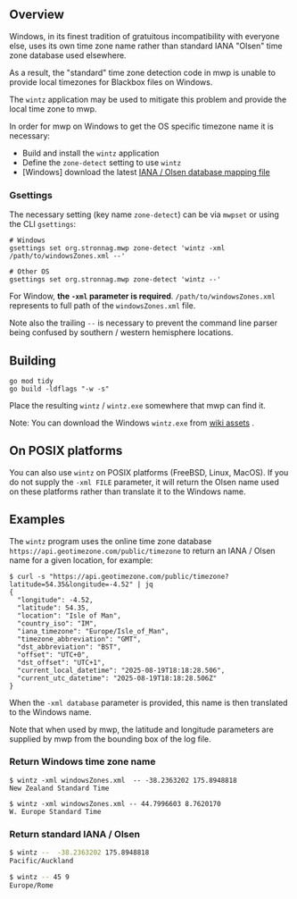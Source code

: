 ## Overview

Windows, in its finest tradition of gratuitous incompatibility with everyone else, uses its own time zone name rather than standard IANA "Olsen" time zone database used elsewhere.

As a result, the "standard" time zone detection code in mwp is unable to provide local timezones for Blackbox files on Windows.

The `wintz` application may be used to mitigate this problem and provide the local time zone to  mwp.

In order for mwp on Windows to get the OS specific timezone name it is necessary:

* Build and install the `wintz` application
* Define the `zone-detect` setting to use `wintz`
* [Windows] download the latest [IANA / Olsen database mapping file](https://github.com/unicode-org/cldr/blob/main/common/supplemental/windowsZones.xml)

### Gsettings

The necessary setting (key name `zone-detect`) can be via  `mwpset` or using the CLI `gsettings`:

```
# Windows
gsettings set org.stronnag.mwp zone-detect 'wintz -xml /path/to/windowsZones.xml --'

# Other OS
gsettings set org.stronnag.mwp zone-detect 'wintz --'
```

For Window, **the `-xml` parameter is required**. `/path/to/windowsZones.xml` represents to full path of the `windowsZones.xml` file.

Note also the trailing `--` is necessary to prevent the command line parser being confused by southern / western hemisphere locations.

## Building

```
go mod tidy
go build -ldflags "-w -s"
```

Place the resulting `wintz` / `wintz.exe` somewhere that mwp can find it.

Note: You can download the Windows `wintz.exe` from [wiki assets](https://github.com/stronnag/mwptools/wiki/assets/mwp-misc-windows-exe.zip) .

## On POSIX platforms

You can also use `wintz` on POSIX platforms (FreeBSD, Linux, MacOS). If you do not supply the `-xml FILE` parameter, it will return the Olsen name used on these platforms rather than translate it to the Windows name.

## Examples

The `wintz`  program uses the online time zone database `https://api.geotimezone.com/public/timezone` to return an IANA / Olsen name for a given location, for example:

```
$ curl -s "https://api.geotimezone.com/public/timezone?latitude=54.35&longitude=-4.52" | jq
{
  "longitude": -4.52,
  "latitude": 54.35,
  "location": "Isle of Man",
  "country_iso": "IM",
  "iana_timezone": "Europe/Isle_of_Man",
  "timezone_abbreviation": "GMT",
  "dst_abbreviation": "BST",
  "offset": "UTC+0",
  "dst_offset": "UTC+1",
  "current_local_datetime": "2025-08-19T18:18:28.506",
  "current_utc_datetime": "2025-08-19T18:18:28.506Z"
}
```

When the `-xml database` parameter is provided, this name is then translated to the Windows name.

Note that when used by mwp, the latitude and longitude parameters are supplied by mwp from the bounding box of the log file.

### Return Windows time zone name

```
$ wintz -xml windowsZones.xml  -- -38.2363202 175.8948818
New Zealand Standard Time

$ wintz -xml windowsZones.xml -- 44.7996603 8.7620170
W. Europe Standard Time

```

### Return standard IANA / Olsen

``` sh
$ wintz --  -38.2363202 175.8948818
Pacific/Auckland

$ wintz -- 45 9
Europe/Rome
```
